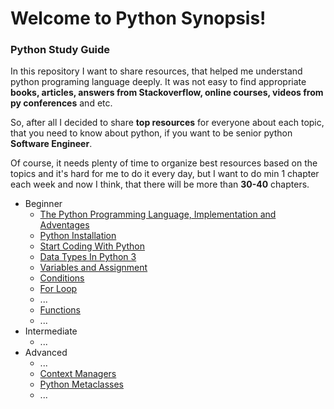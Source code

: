 Welcome to Python Synopsis!
===================

### Python Study Guide 


In this repository I want to share resources, that helped me understand python programing language deeply. 
It was not easy to find appropriate **books, articles, answers from Stackoverflow, online courses, videos from py conferences** and etc.   

So, after all I decided to share **top resources** for everyone about each topic, that you need to know about python, if you want to be senior python **Software Engineer**.   

Of course, it needs plenty of time to organize best resources based on the topics and it's hard for me to do it every day,  but I want to do min 1 chapter each week and now I think, that there will be more than **30-40** chapters.

- Beginner
    - [The Python Programming Language, Implementation and Adventages](https://ent1c3d.github.io/Python-Synopsis/site/beginner/Python_Programming_Lanuage)
    - [Python Installation](https://ent1c3d.github.io/Python-Synopsis/site/beginner/Python_Installation)
    - [Start Coding With Python](https://ent1c3d.github.io/Python-Synopsis/site/beginner/Start_Coding_With_Python)
    - [Data Types In Python 3](https://ent1c3d.github.io/Python-Synopsis/site/beginner/Data_Types_In_Python_3)
    - [Variables and Assignment](https://ent1c3d.github.io/Python-Synopsis/site/beginner/Variables_And_Assignment)
    - [Conditions](https://ent1c3d.github.io/Python-Synopsis/site/beginner/Conditions)
    - [For Loop](https://ent1c3d.github.io/Python-Synopsis/site/beginner/For_Loop)
    - ...
    - [Functions](https://ent1c3d.github.io/Python-Synopsis/site/beginner/Functions)
    - ...
- Intermediate
    - ... 
- Advanced
    - ...
    - [Context Managers](https://ent1c3d.github.io/Python-Synopsis/site/advanced/Context_Managers)
    - [Python Metaclasses](https://ent1c3d.github.io/Python-Synopsis/site/advanced/Python_Metaclasses)
    - ...  